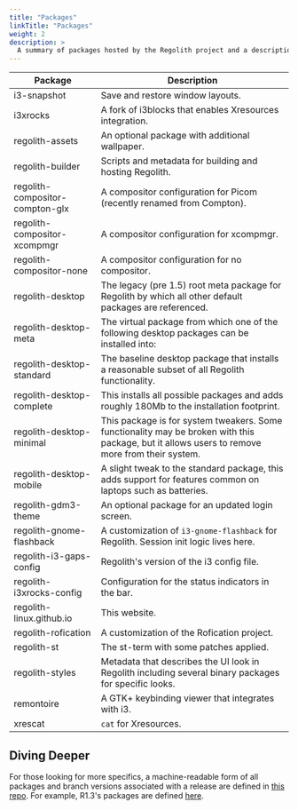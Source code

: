 ```yaml
---
title: "Packages"
linkTitle: "Packages"
weight: 2
description: >
  A summary of packages hosted by the Regolith project and a description for each.
---
```


| **Package**                     | **Description**                                                                                                                                |
| ------------------------------- | ---------------------------------------------------------------------------------------------------------------------------------------------- |
| i3-snapshot                     | Save and restore window layouts.                                                                                                               |
| i3xrocks                        | A fork of i3blocks that enables Xresources integration.                                                                                        |
| regolith-assets                 | An optional package with additional wallpaper.                                                                                                 |
| regolith-builder                | Scripts and metadata for building and hosting Regolith.                                                                                        |
| regolith-compositor-compton-glx | A compositor configuration for Picom (recently renamed from Compton).                                                                          |
| regolith-compositor-xcompmgr    | A compositor configuration for xcompmgr.                                                                                                       |
| regolith-compositor-none        | A compositor configuration for no compositor.                                                                                                  |
| regolith-desktop                | The legacy (pre 1.5) root meta package for Regolith by which all other default packages are referenced.                                        |
| regolith-desktop-meta           | The virtual package from which one of the following desktop packages can be installed into:                                                    |
| regolith-desktop-standard       | The baseline desktop package that installs a reasonable subset of all Regolith functionality.                                                  |
| regolith-desktop-complete       | This installs all possible packages and adds roughly 180Mb to the installation footprint.                                                      |
| regolith-desktop-minimal        | This package is for system tweakers. Some functionality may be broken with this package, but it allows users to remove more from their system. |
| regolith-desktop-mobile         | A slight tweak to the standard package, this adds support for features common on laptops such as batteries.                                    |
| regolith-gdm3-theme             | An optional package for an updated login screen.                                                                                               |
| regolith-gnome-flashback        | A customization of `i3-gnome-flashback` for Regolith. Session init logic lives here.                                                           |
| regolith-i3-gaps-config         | Regolith's version of the i3 config file.                                                                                                      |
| regolith-i3xrocks-config        | Configuration for the status indicators in the bar.                                                                                            |
| regolith-linux.github.io        | This website.                                                                                                                                  |
| regolith-rofication             | A customization of the Rofication project.                                                                                                     |
| regolith-st                     | The st-term with some patches applied.                                                                                                         |
| regolith-styles                 | Metadata that describes the UI look in Regolith including several binary packages for specific looks.                                          |
| remontoire                      | A GTK+ keybinding viewer that integrates with i3.                                                                                              |
| xrescat                         | `cat` for Xresources.                                                                                                                          |

## Diving Deeper

For those looking for more specifics, a machine-readable form of all packages and branch versions associated with a release are defined in [this repo](https://github.com/regolith-linux/regolith-builder). For example, R1.3's packages are defined [here](https://github.com/regolith-linux/regolith-builder/blob/master/package-model-R1.3.json).
